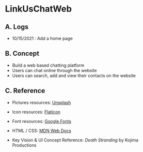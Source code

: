 # LinkUsChatWeb

## A. Logs

- 10/15/2021 : Add a home page



## B. Concept

- Build a web based chatting platform
- Users can chat online through the website
- Users can search, add and view their contacts on the website



## C. Reference

- Pictures resources: [Unsplash](https://unsplash.com)
- Icon resources: [Flaticon](https://www.flaticon.com)
- Font resources: [Google Fonts](https://fonts.google.com)

- HTML / CSS: [MDN Web Docs](https://developer.mozilla.org/en-US/)
- Key Vision & UI Concept Reference: *Death Stranding* by Kojima Productions
